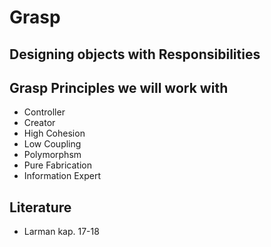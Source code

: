 # Grasp
## Designing objects with Responsibilities


## Grasp Principles we will work with
* Controller
* Creator
* High Cohesion
* Low Coupling
* Polymorphsm
* Pure Fabrication
* Information Expert

## Literature
* Larman kap. 17-18
